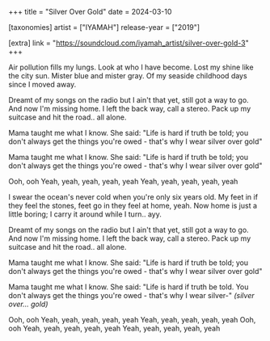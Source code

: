 +++
title = "Silver Over Gold"
date = 2024-03-10

[taxonomies]
artist = ["IYAMAH"]
release-year = ["2019"]

[extra]
link = "https://soundcloud.com/iyamah_artist/silver-over-gold-3"
+++

Air pollution fills my lungs.
Look at who I have become.
Lost my shine like the city sun.
Mister blue and mister gray.
Of my seaside childhood days
since I moved away.

Dreamt of my songs on the radio
but I ain't that yet, still got a way to go.
And now I'm missing home.
I left the back way, call a stereo.
Pack up my suitcase and hit the road..
all alone.

Mama taught me what I know.
<span class="l1">She said: "Life is hard if truth be told;
you don't always get the things you're owed -
that's why I wear silver over gold"</span>

Mama taught me what I know.
She said: "Life is hard if truth be told;
you don't always get the things you're owed -
that's why I wear silver over gold"

Ooh, ooh
Yeah, yeah, yeah, yeah, yeah
Yeah, yeah, yeah, yeah, yeah

<span class="l1">I swear the ocean's never cold
when you're only six years old.</span>
My feet in if they feel the stones,
feet go in they feel at home, yeah.
Now home is just a little boring;
I carry it around while I turn.. ayy.

Dreamt of my songs on the radio
but I ain't that yet, still got a way to go.
And now I'm missing home.
I left the back way, call a stereo.
Pack up my suitcase and hit the road..
all alone.

Mama taught me what I know.
She said: "Life is hard if truth be told;
you don't always get the things you're owed -
that's why I wear silver over gold"

Mama taught me what I know.
She said: "Life is hard if truth be told.
You don't always get the things you're owed -
that's why I wear silver-" _(silver over... gold)_

Ooh, ooh
Yeah, yeah, yeah, yeah, yeah
Yeah, yeah, yeah, yeah, yeah
Ooh, ooh
Yeah, yeah, yeah, yeah, yeah
Yeah, yeah, yeah, yeah, yeah
